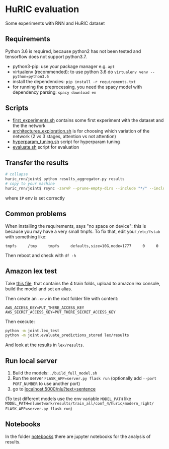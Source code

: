 # HuRIC evaluation

Some experiments with RNN and HuRIC dataset

## Requirements

Python 3.6 is required, because python2 has not been tested and tensorflow does not support python3.7.

- python3-pip: use your package manager e.g. `apt`
- virtualenv (recommended): to use python 3.6 do `virtualenv venv --python=python3.6`
- install the dependencies: `pip install -r requirements.txt`
- for running the preprocessing, you need the spacy model with dependency parsing: `spacy download en`

## Scripts

- [first_experiments.sh](first_experiment.sh) contains some first experiment with the dataset and the the network
- [architectures_exploration.sh](architectures_exploration.sh) is for choosing which variation of the network (2 vs 3 stages, attention vs not attention)
- [hyperparam_tuning.sh](hyperparam_tuning.sh) script for hyperparam tuning
- [evaluate.sh](evaluate.sh) script for evaluation

## Transfer the results

```bash
# collapse
huric_rnn/joint$ python results_aggregator.py results
# copy to your machine
huric_rnn/joint$ rsync -zarvP --prune-empty-dirs --include "*/" --include "*.png" --include "aggregated.json" --include "history_full.json" --exclude "*" martino.mensio@$IP:/home/martino.mensio/huric_rnn/joint/results results/google_cloud
```
where `IP` env is set correctly

## Common problems

When installing the requirements, says "no space on device": this is because you may have a very small tmpfs. To fix that, edit your `/etc/fstab` with something like:

```
tmpfs     /tmp     tmpfs     defaults,size=10G,mode=1777     0     0
```

Then reboot and check with `df -h`

## Amazon lex test

Take [this file](data/huric/modern/amazon/lexTrainBot.json.zip), that contains the 4 train folds, upload to amazon lex console, build the model and set an alias.

Then create an `.env` in the root folder file with content:
```
AWS_ACCESS_KEY=PUT_THERE_ACCESS_KEY
AWS_SECRET_ACCESS_KEY=PUT_THERE_SECRET_ACCESS_KEY
```

Then execute:

```bash
python -m joint.lex_test
python -m joint.evaluate_predictions_stored lex/results
```

And look at the results in `lex/results`.

## Run local server

1. Build the models: `./build_full_model.sh`
2. Run the server `FLASK_APP=server.py flask run` (optionally add `--port PORT_NUMBER` to use another port)
3. go to [localhost:5000/nlu?text=sentence](http://localhost:5000/nlu?text=sentence)

(To test different models use the env variable `MODEL_PATH` like `MODEL_PATH=nlunetwork/results/train_all/conf_4/huric/modern_right/ FLASK_APP=server.py flask run`)

## Notebooks

In the folder [notebooks](notebooks) there are jupyter notebooks for the analysis of results.
